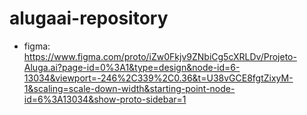 # alugaai-repository

- figma: https://www.figma.com/proto/iZw0Fkjv9ZNbiCg5cXRLDv/Projeto-Aluga.ai?page-id=0%3A1&type=design&node-id=6-13034&viewport=-246%2C339%2C0.36&t=U38vGCE8fgtZixyM-1&scaling=scale-down-width&starting-point-node-id=6%3A13034&show-proto-sidebar=1
